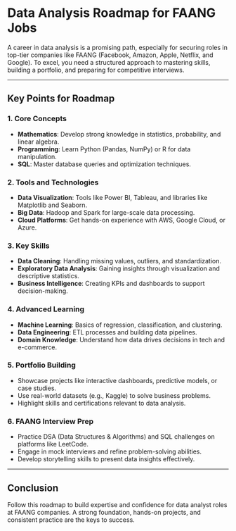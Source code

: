# Data Analysis Roadmap for FAANG Jobs

A career in data analysis is a promising path, especially for securing roles in top-tier companies like FAANG (Facebook, Amazon, Apple, Netflix, and Google). To excel, you need a structured approach to mastering skills, building a portfolio, and preparing for competitive interviews.

---

## Key Points for Roadmap

### 1. **Core Concepts**
- **Mathematics**: Develop strong knowledge in statistics, probability, and linear algebra.
- **Programming**: Learn Python (Pandas, NumPy) or R for data manipulation.
- **SQL**: Master database queries and optimization techniques.

### 2. **Tools and Technologies**
- **Data Visualization**: Tools like Power BI, Tableau, and libraries like Matplotlib and Seaborn.
- **Big Data**: Hadoop and Spark for large-scale data processing.
- **Cloud Platforms**: Get hands-on experience with AWS, Google Cloud, or Azure.

### 3. **Key Skills**
- **Data Cleaning**: Handling missing values, outliers, and standardization.
- **Exploratory Data Analysis**: Gaining insights through visualization and descriptive statistics.
- **Business Intelligence**: Creating KPIs and dashboards to support decision-making.

### 4. **Advanced Learning**
- **Machine Learning**: Basics of regression, classification, and clustering.
- **Data Engineering**: ETL processes and building data pipelines.
- **Domain Knowledge**: Understand how data drives decisions in tech and e-commerce.

### 5. **Portfolio Building**
- Showcase projects like interactive dashboards, predictive models, or case studies.
- Use real-world datasets (e.g., Kaggle) to solve business problems.
- Highlight skills and certifications relevant to data analysis.

### 6. **FAANG Interview Prep**
- Practice DSA (Data Structures & Algorithms) and SQL challenges on platforms like LeetCode.
- Engage in mock interviews and refine problem-solving abilities.
- Develop storytelling skills to present data insights effectively.

---

## Conclusion

Follow this roadmap to build expertise and confidence for data analyst roles at FAANG companies. A strong foundation, hands-on projects, and consistent practice are the keys to success.
